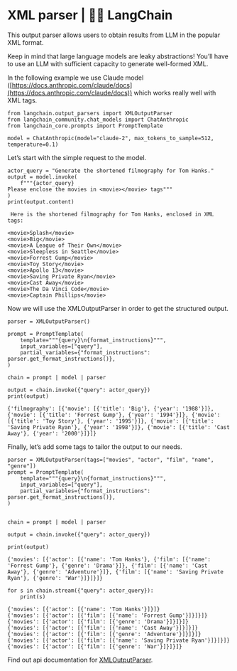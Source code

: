 # XML parser | 🦜️🔗 LangChain
This output parser allows users to obtain results from LLM in the popular XML format.

Keep in mind that large language models are leaky abstractions! You’ll have to use an LLM with sufficient capacity to generate well-formed XML.

In the following example we use Claude model ([https://docs.anthropic.com/claude/docs](https://docs.anthropic.com/claude/docs)) which works really well with XML tags.

```
from langchain.output_parsers import XMLOutputParser
from langchain_community.chat_models import ChatAnthropic
from langchain_core.prompts import PromptTemplate

```


```
model = ChatAnthropic(model="claude-2", max_tokens_to_sample=512, temperature=0.1)

```


Let’s start with the simple request to the model.

```
actor_query = "Generate the shortened filmography for Tom Hanks."
output = model.invoke(
    f"""{actor_query}
Please enclose the movies in <movie></movie> tags"""
)
print(output.content)

```


```
 Here is the shortened filmography for Tom Hanks, enclosed in XML tags:

<movie>Splash</movie>
<movie>Big</movie>
<movie>A League of Their Own</movie>
<movie>Sleepless in Seattle</movie>
<movie>Forrest Gump</movie>
<movie>Toy Story</movie>
<movie>Apollo 13</movie>
<movie>Saving Private Ryan</movie>
<movie>Cast Away</movie>
<movie>The Da Vinci Code</movie>
<movie>Captain Phillips</movie>

```


Now we will use the XMLOutputParser in order to get the structured output.

```
parser = XMLOutputParser()

prompt = PromptTemplate(
    template="""{query}\n{format_instructions}""",
    input_variables=["query"],
    partial_variables={"format_instructions": parser.get_format_instructions()},
)

chain = prompt | model | parser

output = chain.invoke({"query": actor_query})
print(output)

```


```
{'filmography': [{'movie': [{'title': 'Big'}, {'year': '1988'}]}, {'movie': [{'title': 'Forrest Gump'}, {'year': '1994'}]}, {'movie': [{'title': 'Toy Story'}, {'year': '1995'}]}, {'movie': [{'title': 'Saving Private Ryan'}, {'year': '1998'}]}, {'movie': [{'title': 'Cast Away'}, {'year': '2000'}]}]}

```


Finally, let’s add some tags to tailor the output to our needs.

```
parser = XMLOutputParser(tags=["movies", "actor", "film", "name", "genre"])
prompt = PromptTemplate(
    template="""{query}\n{format_instructions}""",
    input_variables=["query"],
    partial_variables={"format_instructions": parser.get_format_instructions()},
)


chain = prompt | model | parser

output = chain.invoke({"query": actor_query})

print(output)

```


```
{'movies': [{'actor': [{'name': 'Tom Hanks'}, {'film': [{'name': 'Forrest Gump'}, {'genre': 'Drama'}]}, {'film': [{'name': 'Cast Away'}, {'genre': 'Adventure'}]}, {'film': [{'name': 'Saving Private Ryan'}, {'genre': 'War'}]}]}]}

```


```
for s in chain.stream({"query": actor_query}):
    print(s)

```


```
{'movies': [{'actor': [{'name': 'Tom Hanks'}]}]}
{'movies': [{'actor': [{'film': [{'name': 'Forrest Gump'}]}]}]}
{'movies': [{'actor': [{'film': [{'genre': 'Drama'}]}]}]}
{'movies': [{'actor': [{'film': [{'name': 'Cast Away'}]}]}]}
{'movies': [{'actor': [{'film': [{'genre': 'Adventure'}]}]}]}
{'movies': [{'actor': [{'film': [{'name': 'Saving Private Ryan'}]}]}]}
{'movies': [{'actor': [{'film': [{'genre': 'War'}]}]}]}

```


Find out api documentation for [XMLOutputParser](https://api.python.langchain.com/en/latest/output_parsers/langchain_core.output_parsers.xml.XMLOutputParser.html#langchain_core.output_parsers.xml.XMLOutputParser).